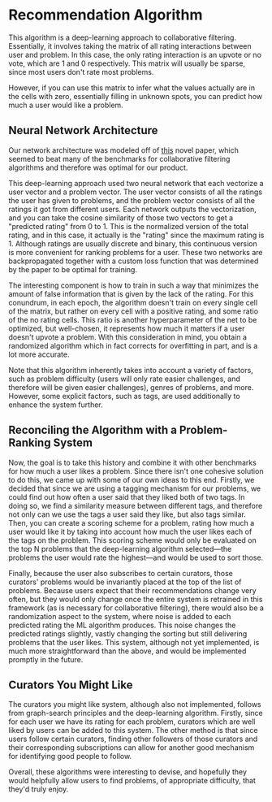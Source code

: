 # Recommendation Algorithm
This algorithm is a deep-learning approach to collaborative filtering. Essentially, it involves taking the matrix of all rating interactions between user and problem. In this case, the only rating interaction is an upvote or no vote, which are 1 and 0 respectively. This matrix will usually be sparse, since most users don't rate most problems. 

However, if you can use this matrix to infer what the values actually are in the cells with zero, essentially filling in unknown spots, you can predict how much a user would like a problem.


## Neural Network Architecture
Our network architecture was modeled off of [this](https://www.ijcai.org/Proceedings/2017/0447.pdf) novel paper, which seemed to beat many of the benchmarks for collaborative filtering algorithms and therefore was optimal for our product.

This deep-learning approach used two neural network that each vectorize a user vector and a problem vector. The user vector consists of all the ratings the user has given to problems, and the problem vector consists of all the ratings it got from different users. Each network outputs the vectorization, and you can take the cosine similarity of those two vectors to get a "predicted rating" from 0 to 1. This is the normalized version of the total rating, and in this case, it actually is the "rating" since the maximum rating is 1. Although ratings are usually discrete and binary, this continuous version is more convenient for ranking problems for a user. These two networks are backpropagated together with a custom loss function that was determined by the paper to be optimal for training.

The interesting component is how to train in such a way that minimizes the amount of false information that is given by the lack of the rating. For this conundrum, in each epoch, the algorithm doesn't train on every single cell of the matrix, but rather on every cell with a positive rating, and some ratio of the no rating cells. This ratio is another hyperparameter of the net to be optimized, but well-chosen, it represents how much it matters if a user doesn't upvote a problem. With this consideration in mind, you obtain a randomized algorithm which in fact corrects for overfitting in part, and is a lot more accurate.

Note that this algorithm inherently takes into account a variety of factors, such as problem difficulty (users will only rate easier challenges, and therefore will be given easier challenges), genres of problems, and more. However, some explicit factors, such as tags, are used additionally to enhance the system further.


## Reconciling the Algorithm with a Problem-Ranking System
Now, the goal is to take this history and combine it with other benchmarks for how much a user likes a problem. Since there isn't one cohesive solution to do this, we came up with some of our own ideas to this end. Firstly, we decided that since we are using a tagging mechanism for our problems, we could find out how often a user said that they liked both of two tags. In doing so, we find a similarity measure between different tags, and therefore not only can we use the tags a user said they like, but also tags similar. Then, you can create a scoring scheme for a problem, rating how much a user would like it by taking into account how much the user likes each of the tags on the problem. This scoring scheme would only be evaluated on the top N problems that the deep-learning algorithm selected—the problems the user would rate the highest—and would be used to sort those.

Finally, because the user also subscribes to certain curators, those curators' problems would be invariantly placed at the top of the list of problems. Because users expect that their recommendations change very often, but they would only change once the entire system is retrained in this framework (as is necessary for collaborative filtering), there would also be a randomization aspect to the system, where noise is added to each predicted rating the ML algorithm produces. This noise changes the predicted ratings slightly, vastly changing the sorting but still delivering problems that the user likes. This system, although not yet implemented, is much more straightforward than the above, and would be implemented promptly in the future.

## Curators You Might Like

The curators you might like system, although also not implemented, follows from graph-search principles and the deep-learning algorithm. Firstly, since for each user we have its rating for each problem, curators which are well liked by users can be added to this system. The other method is that since users follow certain curators, finding other followers of those curators and their corresponding subscriptions can allow for another good mechanism for identifying good people to follow.

Overall, these algorithms were interesting to devise, and hopefully they would helpfully allow users to find problems, of appropriate difficulty, that they'd truly enjoy.
